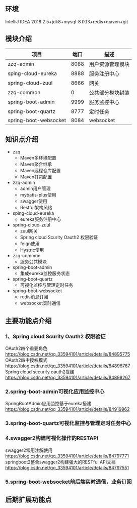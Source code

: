 ## 环境
IntelliJ IDEA 2018.2.5+jdk8+mysql-8.0.13+redis+maven+git <br> 
## 模块介绍
| 项目 | 端口 |描述 |
| ------ | ------ | ------ |
| zzq-admin | 8088 | 用户资源管理模块 |
| sping-cloud-eureka  | 8888 | 服务注册中心  |
| spring-cloud-zuul  | 8666 | 网关 |
| zzq-common | 0 | 公共部分模块封装|
| spring-boot-admin | 9999 | 服务监控中心|
| spring-boot-quartz | 8777 | 定时任务|
| spring-boot-websocket | 8084 | websocket|
## 知识点介绍
+ zzq
  - Maven多环境配置
  - Maven聚合继承
  - Maven远程仓库配置
  - Maven打包配置
+ zzq-admin <br> 
  - admin用户管理
  - mybatis-plus使用
  - swagger使用
  - Restful架构风格
+ sping-cloud-eureka <br> 
  - eureka服务注册中心
+ spring-cloud-zuul <br> 
  - zuul网关
  - Spring cloud Scurity Oauth2 权限验证
  - feign使用
  - Hystric使用
+ zzq-common <br> 
  - 服务公共模块
+ spring-boot-admin <br> 
  - 集成eureka监控服务状态
+ spring-boot-quartz <br> 
  - 可视化监控与管理定时任务
+ spring-boot-websocket <br> 
  - redis消息订阅
  - websocket实时通信

## 主要功能点介绍
### 1、Spring cloud Scurity Oauth2 权限验证
OAuth2四个重要角色 https://blog.csdn.net/qq_33594101/article/details/84895775 <br> 
OAuth2四中授权模式 https://blog.csdn.net/qq_33594101/article/details/84896767 <br> 
Spring cloud security oauth2搭建 https://blog.csdn.net/qq_33594101/article/details/84898267 <br> 
### 2.spring-boot-admin可视化应用监控中心
SpringBootAdmin应用监控基于eureka搭建 https://blog.csdn.net/qq_33594101/article/details/84919962 <br> 
### 3.spring-boot-quartz可视化监控与管理定时任务中心
### 4.swagger2构建可视化操作的RESTAPI
swagger2常用注解使用 https://blog.csdn.net/qq_33594101/article/details/84797771 <br> 
springboot2整合swagger2构建强大的RESTful API文档 https://blog.csdn.net/qq_33594101/article/details/84797551 <br> 
### 5.spring-boot-websocket前后端实时通信，业务订阅
## 后期扩展功能点
